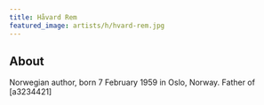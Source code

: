 ```yaml
---
title: Håvard Rem
featured_image: artists/h/hvard-rem.jpg
---
```

## About

Norwegian author, born 7 February 1959 in Oslo, Norway.
Father of [a3234421]

